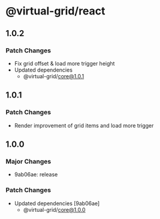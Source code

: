 # @virtual-grid/react

## 1.0.2

### Patch Changes

- Fix grid offset & load more trigger height
- Updated dependencies
  - @virtual-grid/core@1.0.1

## 1.0.1

### Patch Changes

- Render improvement of grid items and load more trigger

## 1.0.0

### Major Changes

- 9ab06ae: release

### Patch Changes

- Updated dependencies [9ab06ae]
  - @virtual-grid/core@1.0.0
